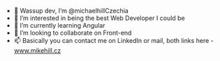 - 👋 Wassup dev, I’m @michaelhillCzechia
- 👀 I’m interested in being the best Web Developer I could be
- 🌱 I’m currently learning Angular
- 💞️ I’m looking to collaborate on Front-end
- 📫 Basically you can contact me on LinkedIn or mail, both links here - www.mikehill.cz

<!---
michaelhillCzechia/michaelhillCzechia is a ✨ special ✨ repository because its `README.md` (this file) appears on your GitHub profile.
You can click the Preview link to take a look at your changes.
--->
